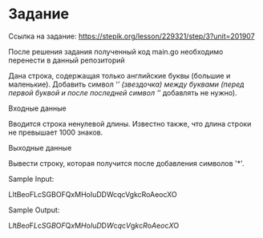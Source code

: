 # Задание

Ссылка на задание: https://stepik.org/lesson/229321/step/3?unit=201907

После решения задания полученный код main.go необходимо перенести в данный репозиторий

Дана строка, содержащая только английские буквы (большие и маленькие). Добавить символ ‘*’ (звездочка) между буквами (перед первой буквой и после последней символ ‘*’ добавлять не нужно).

Входные данные

Вводится строка ненулевой длины. Известно также, что длина строки не превышает 1000 знаков.

Выходные данные

Вывести строку, которая получится после добавления символов '*'.

Sample Input:

LItBeoFLcSGBOFQxMHoIuDDWcqcVgkcRoAeocXO

Sample Output:

L*I*t*B*e*o*F*L*c*S*G*B*O*F*Q*x*M*H*o*I*u*D*D*W*c*q*c*V*g*k*c*R*o*A*e*o*c*X*O

